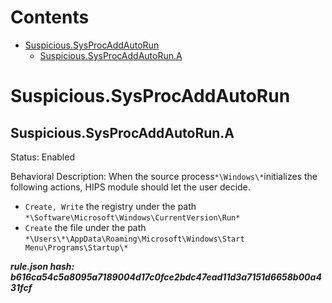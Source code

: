 



Contents
========

* [Suspicious.SysProcAddAutoRun](#suspicioussysprocaddautorun)
	* [Suspicious.SysProcAddAutoRun.A](#suspicioussysprocaddautoruna)

# Suspicious.SysProcAddAutoRun

## Suspicious.SysProcAddAutoRun.A
  
Status: Enabled

Behavioral Description: When the source process`*\Windows\*`initializes the following actions, HIPS module should let the user decide.
- `Create, Write` the registry under the path `*\Software\Microsoft\Windows\CurrentVersion\Run*`
- `Create` the file under the path `*\Users\*\AppData\Roaming\Microsoft\Windows\Start Menu\Programs\Startup\*`
  
***rule.json hash: b616ca54c5a8095a7189004d17c0fce2bdc47ead11d3a7151d6658b00a431fcf***